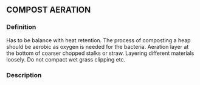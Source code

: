 ## COMPOST AERATION
### Definition
Has to be balance with heat retention.
The process of composting a heap should be aerobic as oxygen is needed for the bacteria. 
Aeration layer at the bottom of coarser chopped stalks or straw. Layering different materials loosely. Do not compact wet grass clipping etc.



### Description
